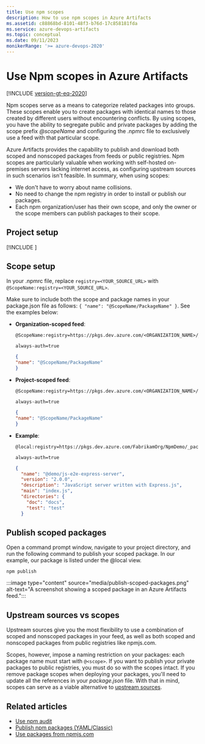 ```yaml
---
title: Use npm scopes
description: How to use npm scopes in Azure Artifacts 
ms.assetid: c88868bd-8101-48f3-b76d-17c858181fda
ms.service: azure-devops-artifacts
ms.topic: conceptual
ms.date: 09/11/2023
monikerRange: '>= azure-devops-2020'
---
```


# Use Npm scopes in Azure Artifacts

[!INCLUDE [version-gt-eq-2020](../../includes/version-gt-eq-2020.md)]

Npm scopes serve as a means to categorize related packages into groups. These scopes enable you to create packages with identical names to those created by different users without encountering conflicts. By using scopes, you have the ability to segregate public and private packages by adding the scope prefix *@scopeName* and configuring the .npmrc file to exclusively use a feed with that particular scope.

Azure Artifacts provides the capability to publish and download both scoped and nonscoped packages from feeds or public registries. Npm scopes are particularly valuable when working with self-hosted on-premises servers lacking internet access, as configuring upstream sources in such scenarios isn't feasible. In summary, when using scopes:

- We don't have to worry about name collisions.
- No need to change the npm registry in order to install or publish our packages.
- Each npm organization/user has their own scope, and only the owner or the scope members can publish packages to their scope.

## Project setup

[!INCLUDE [](../includes/npm/npmrc.md)]

## Scope setup

In your .npmrc file, replace `registry=<YOUR_SOURCE_URL>` with `@ScopeName:registry=<YOUR_SOURCE_URL>`. 

Make sure to include both the scope and package names in your package.json file as follows:  `{ "name": "@ScopeName/PackageName" }`. See the examples below:

- **Organization-scoped feed**:

    ```.npmrc file
    @ScopeName:registry=https://pkgs.dev.azure.com/<ORGANIZATION_NAME>/_packaging/<FEED_NAME>/npm/registry/
        
    always-auth=true
    ```
    
    ```package.json
    {
    "name": "@ScopeName/PackageName" 
    }
    ```

- **Project-scoped feed**:

    ```.npmrc file
    @ScopeName:registry=https://pkgs.dev.azure.com/<ORGANIZATION_NAME>/<PROJECT_NAME>/_packaging/<FEED_NAME>/npm/registry/
        
    always-auth=true
    ```

    ```package.json
    {
    "name": "@ScopeName/PackageName" 
    }
    ```

- **Example**:


    ```.npmrc file
    @local:registry=https://pkgs.dev.azure.com/FabrikamOrg/NpmDemo/_packaging/FabrikamFeed/npm/registry/
        
    always-auth=true
    ```
    
    ```package.json
    {
      "name": "@demo/js-e2e-express-server",
      "version": "2.0.0",
      "description": "JavaScript server written with Express.js",
      "main": "index.js",
      "directories": {
        "doc": "docs",
        "test": "test"
      }
    ```

## Publish scoped packages

Open a command prompt window, navigate to your project directory, and run the following command to publish your scoped package. In our example, our package is listed under the @local view.

```Command
npm publish
```

:::image type="content" source="media/publish-scoped-packages.png" alt-text="A screenshot showing a scoped package in an Azure Artifacts feed.":::

## Upstream sources vs scopes

Upstream sources give you the most flexibility to use a combination of scoped and nonscoped packages in your feed, as well as both scoped and nonscoped packages from public registries like npmjs.com.

Scopes, however, impose a naming restriction on your packages: each package name must start with `@<scope>`. If you want to publish your private packages to public registries, you must do so with the scopes intact. If you remove package scopes when deploying your packages, you'll need to update all the references in your *package.json* file. With that in mind, scopes can serve as a viable alternative to [upstream sources](../concepts/upstream-sources.md).

## Related articles

- [Use npm audit](./npm-audit.md)
- [Publish npm packages (YAML/Classic)](../../pipelines/artifacts/npm.md)
- [Use packages from npmjs.com](./upstream-sources.md)
